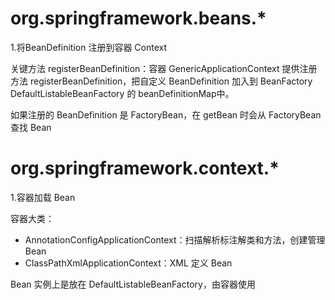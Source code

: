 

# org.springframework.beans.*



1.将BeanDefinition 注册到容器 Context

关键方法 registerBeanDefinition：容器 GenericApplicationContext 提供注册方法 registerBeanDefinition，把自定义 BeanDefinition 加入到 BeanFactory DefaultListableBeanFactory 的 beanDefinitionMap中。



如果注册的 BeanDefinition 是 FactoryBean，在 getBean 时会从 FactoryBean 查找 Bean



# org.springframework.context.*

1.容器加载 Bean

容器大类：

- AnnotationConfigApplicationContext：扫描解析标注解类和方法，创建管理 Bean
- ClassPathXmlApplicationContext：XML 定义 Bean



Bean 实例上是放在 DefaultListableBeanFactory，由容器使用